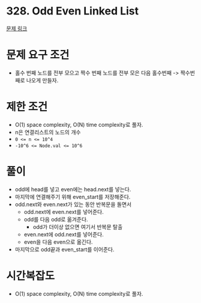 # 328. Odd Even Linked List
[문제 링크](https://leetcode.com/problems/odd-even-linked-list/)

# 문제 요구 조건 
- 홀수 번째 노드를 전부 모으고 짝수 번째 노드를 전부 모은 다음 홀수번째 -> 짝수번째로 나오게 만들자.

# 제한 조건 
- O(1) space complexity, O(N) time complexity로 풀자.
- n은 연결리스트의 노드의 개수 
- `0 <= n <= 10^4`
- `-10^6 <= Node.val <= 10^6`

# 풀이 
- odd에 head를 넣고 even에는 head.next를 넣는다. 
- 마지막에 연결해주기 위해 even_start를 저장해준다. 
- odd.next와 even.next가 있는 동안 반복문을 돌면서 
    - odd.next에 even.next를 넣어준다. 
    - odd를 다음 odd로 옮겨준다. 
        - odd가 더이상 없으면 여기서 반복문 탈출
    - even.next에 odd.next를 넣어준다. 
    - even을 다음 even으로 옮긴다. 
- 마지막으로 odd끝과 even_start를 이어준다. 
# 시간복잡도
- O(1) space complexity, O(N) time complexity로 풀자.
 
